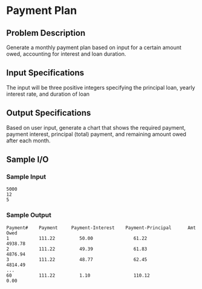 # Payment Plan

## Problem Description
Generate a monthly payment plan based on input for a certain amount owed, accounting for interest and loan duration. 

## Input Specifications
The input will be three positive integers specifying the principal loan, yearly interest rate, and duration of loan

## Output Specifications
Based on user input, generate a chart that shows the required payment, payment interest, principal (total) payment, and remaining amount owed after each month.  

## Sample I/O

### Sample Input
```
5000
12
5
```


### Sample Output
```
Payment#    Payment     Payment-Interest    Payment-Principal      Amt Owed
1           111.22         50.00               61.22               4938.78
2           111.22         49.39               61.83               4876.94
3           111.22         48.77               62.45               4814.49
...
60          111.22         1.10                110.12              0.00
```


